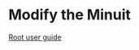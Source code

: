 # Modify the Minuit

[Root user guide](https://root.cern.ch/root/htmldoc/guides/users-guide/ROOTUsersGuide.html#adding-a-class-with-a-shared-library)



